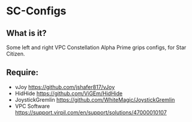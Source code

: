 # SC-Configs

## What is it?

Some left and right VPC Constellation Alpha Prime grips configs, for Star Citizen.

## Require:

* vJoy https://github.com/jshafer817/vJoy
* HidHide https://github.com/ViGEm/HidHide
* JoystickGremlin https://github.com/WhiteMagic/JoystickGremlin
* VPC Software https://support.virpil.com/en/support/solutions/47000010107

